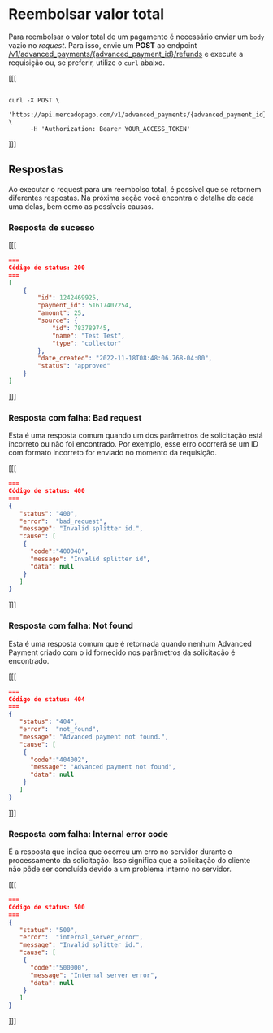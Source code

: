 # Reembolsar valor total

Para reembolsar o valor total de um pagamento é necessário enviar um `body` vazio no _request_. Para isso, envie um **POST** ao endpoint [/v1/advanced_payments/{advanced_payment_id}/refunds](/developers/pt/reference/wallet_connect/_advanced_payments_advanced_payment_id_refunds/post) e execute a requisição ou, se preferir, utilize o `curl` abaixo. 

[[[
```curl

curl -X POST \
      'https://api.mercadopago.com/v1/advanced_payments/{advanced_payment_id}/refunds' \
      -H 'Authorization: Bearer YOUR_ACCESS_TOKEN' 

```
]]]

## Respostas

Ao executar o request para um reembolso total, é possível que se retornem diferentes respostas. Na próxima seção você encontra o detalhe de cada uma delas, bem como as possíveis causas.

### Resposta de sucesso

[[[
```Json
===
Código de status: 200
===
[
    {
        "id": 1242469925,
        "payment_id": 51617407254,
        "amount": 25,
        "source": {
            "id": 783789745,
            "name": "Test Test",
            "type": "collector"
        },
        "date_created": "2022-11-18T08:48:06.768-04:00",
        "status": "approved"
    }
]

```
]]]



### Resposta com falha: Bad request

Esta é uma resposta comum quando um dos parâmetros de solicitação está incorreto ou não foi encontrado. Por exemplo, esse erro ocorrerá se um ID com formato incorreto for enviado no momento da requisição.

[[[
```Json
===
Código de status: 400
===
{
   "status": "400",
   "error":  "bad_request",
   "message": "Invalid splitter id.",
   "cause": [
    {
      "code":"400048",
      "message": "Invalid splitter id",
      "data": null
    }
   ]
}

```
]]]



### Resposta com falha: Not found

Esta é uma resposta comum que é retornada quando nenhum Advanced Payment criado com o id fornecido nos parâmetros da solicitação é encontrado.

[[[
```Json
===
Código de status: 404
===
{
   "status": "404",
   "error":  "not_found",
   "message": "Advanced payment not found.",
   "cause": [
    {
      "code":"404002",
      "message": "Advanced payment not found",
      "data": null
    }
   ]
}

```
]]]



### Resposta com falha: Internal error code

É a resposta que indica que ocorreu um erro no servidor durante o processamento da solicitação. Isso significa que a solicitação do cliente não pôde ser concluída devido a um problema interno no servidor.

[[[
```Json
===
Código de status: 500
===
{
   "status": "500",
   "error":  "internal_server_error",
   "message": "Invalid splitter id.",
   "cause": [
    {
      "code":"500000",
      "message": "Internal server error",
      "data": null
    }
   ]
}

```
]]]
